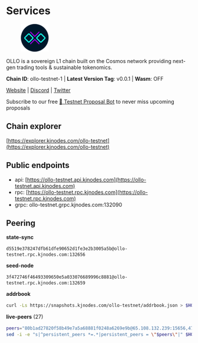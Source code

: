 # Services

<figure><img src="https://raw.githubusercontent.com/kj89/cosmos-images/main/logos/ollo.png" alt=""><figcaption></figcaption></figure>

OLLO is a sovereign L1 chain built on the Cosmos network providing  next-gen trading tools & sustainable tokenomics.

**Chain ID**: ollo-testnet-1 | **Latest Version Tag**: v0.0.1 | **Wasm**: OFF

[Website](https://www.ollostation.zone) | [Discord](https://discord.com/invite/GxBqZ9mSSm) | [Twitter](https://twitter.com/OLLOStation)



Subscribe to our free [🤖 Testnet Proposal Bot](https://t.me/kjnodes_testnet_proposal_bot) to never miss upcoming proposals


## Chain explorer
[https://explorer.kjnodes.com/ollo-testnet](https://explorer.kjnodes.com/ollo-testnet)

## Public endpoints

* api: [https://ollo-testnet.api.kjnodes.com](https://ollo-testnet.api.kjnodes.com)
* rpc: [https://ollo-testnet.rpc.kjnodes.com](https://ollo-testnet.rpc.kjnodes.com)
* grpc: ollo-testnet.grpc.kjnodes.com:132090

## Peering

**state-sync**

```text
d5519e378247dfb61dfe90652d1fe3e2b3005a5b@ollo-testnet.rpc.kjnodes.com:132656
```

**seed-node**

```text
3f472746f46493309650e5a033076689996c8881@ollo-testnet.rpc.kjnodes.com:132659
```

**addrbook**
```bash
curl -Ls https://snapshots.kjnodes.com/ollo-testnet/addrbook.json > $HOME/.ollo/config/addrbook.json
```

**live-peers** (27)
```bash
peers="80b1ad27820f58b49e7a5a68881f0248a6269e9b@65.108.132.239:15656,47655c33bdecae7f449301197d8b951a97e1b680@89.58.59.75:26656,2a8f0fada8b8b71b8154cf30ce44aebea1b5fe3d@162.19.238.122:26656,d5519e378247dfb61dfe90652d1fe3e2b3005a5b@65.109.68.190:32656,69d2c02f413bea1376f5398646f0c2ce0f82d62e@141.94.73.93:26656,f263b8daa389998a3f5d72509c338119b1802e19@51.178.65.184:22656,5c2a752c9b1952dbed075c56c600c3a79b58c395@195.3.220.135:27006,4b73754c2c10d523ffd43ca95d9cb6e0ad8204a4@5.189.148.147:26656,d6c5ff021b091a1fd93b9f811cf7fca0d31e8510@65.108.238.61:46656,a487497f2c80b53fa0908ce072a94a99be698b6b@142.132.162.28:46656,742d7dccc98ccc2b30abb6ea172fc2175782db50@148.251.91.185:26656,e53eedfc4c5c4487e1fba7f3b97de6aadfca8cea@5.161.179.64:26656,3ea40f63890f10272201edf96d2a49e197e52091@65.108.105.48:18156,dba5e8b41c4e369418f83a449966e4eb7ca05cd4@65.109.23.114:18156,032845b1a798108bfc1fd91ebe5bdbbccd4a34d8@135.181.221.186:32656,da8d3ca8e1c147f0037b1c43ad3de7174f5ec1b7@209.145.59.224:26656,9865c6e15faced6643adc228e3a59744e1b4e277@116.203.29.162:46656,771cfca799033e327511b25ae77784e02818d77f@65.108.101.4:23486,1e5d9db4138ed31ecf81b09365230d33360f8cde@65.109.81.119:32656,cba0eacc21eaddadc8903d503b1db12dd002fd0f@65.108.226.183:18156,ab89596768849d679ed11a9e1848224760a278cc@83.171.248.175:32656,7349272f712e713a957bf5349930e3439e98b518@167.235.27.69:20656,90ad9622ac54023fe4ee9824d77b5d3e3c25c245@162.55.234.70:54956,29b78da822388df177f4111e6589958d9f796f06@65.109.122.105:60856,42beefd08b5f8580177d1506220db3a548090262@65.108.195.29:26116,2f5965450c9c831266959632fba2c1533b8f676d@38.242.248.2:26656,e2d59891f1aed38fe8884c63e0bb00f8ddc41b6f@5.78.46.66:26656"
sed -i -e "s|^persistent_peers *=.*|persistent_peers = \"$peers\"|" $HOME/.ollo/config/config.toml
```
